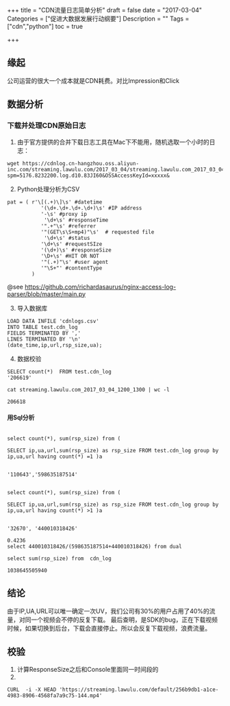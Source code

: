 +++
title = "CDN流量日志简单分析"
draft = false
date = "2017-03-04"
Categories = ["促进大数据发展行动纲要"] 
Description = "" 
Tags = ["cdn","python"] 
toc = true

+++

## 缘起
公司运营的很大一个成本就是CDN耗费。对比Impression和Click
## 数据分析
### 下载并处理CDN原始日志
1. 由于官方提供的合并下载日志工具在Mac下不能用，随机选取一个小时的日志：

```
wget https://cdnlog.cn-hangzhou.oss.aliyun-inc.com/streaming.lawulu.com/2017_03_04/streaming.lawulu.com_2017_03_04_1200_1300.gz?spm=5176.8232200.log.d10.83JI60&OSSAccessKeyId=xxxxx&
```
2. Python处理分析为CSV

```
pat = ( r'\[(.+)\]\s' #datetime
           '(\d+.\d+.\d+.\d+)\s' #IP address
           '-\s' #proxy ip
            '\d+\s' #responseTime
           '".+"\s' #referrer
           '"(GET\s\S+mp4)"\s'  # requested file
            '\d+\s' #status
           '\d+\s' #requestSIze
           '(\d+)\s' #responseSize
           '\D+\s' #HIT OR NOT
           '"(.+)"\s' #user agent
           '"\S+"' #contentType
        )
```
@see https://github.com/richardasaurus/nginx-access-log-parser/blob/master/main.py


3. 导入数据库

```
LOAD DATA INFILE 'cdnlogs.csv' 
INTO TABLE test.cdn_log
FIELDS TERMINATED BY ',' 
LINES TERMINATED BY '\n' 
(date_time,ip,url,rsp_size,ua);
```
4. 数据校验

```
SELECT count(*)  FROM test.cdn_log 
'206619'

```

```
cat streaming.lawulu.com_2017_03_04_1200_1300 | wc -l

206618
```

#### 用Sql分析

```

select count(*), sum(rsp_size) from (

SELECT ip,ua,url,sum(rsp_size) as rsp_size FROM test.cdn_log group by ip,ua,url having count(*) =1 )a


'110643','598635187514'


select count(*), sum(rsp_size) from (

SELECT ip,ua,url,sum(rsp_size) as rsp_size FROM test.cdn_log group by ip,ua,url having count(*) >1 )a


'32670', '440010318426'

0.4236
select 440010318426/(598635187514+440010318426) from dual 

select sum(rsp_size) from  cdn_log

1038645505940

```

## 结论
由于IP,UA,URL可以唯一确定一次UV，我们公司有30%的用户占用了40%的流量，对同一个视频会不停的反复下载。
最后查明，是SDK的bug，正在下载视频时候，如果切换到后台，下载会直接停止。所以会反复下载视频，浪费流量。

## 校验
1. 计算ResponseSize之后和Console里面同一时间段的
2. 
```
CURL  -i -X HEAD 'https://streaming.lawulu.com/default/256b9db1-a1ce-4983-8906-4568fa7a9c75-144.mp4'
```

